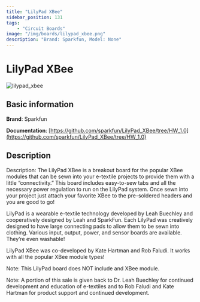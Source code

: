 ```yaml
---
title: "LilyPad XBee"
sidebar_position: 131
tags:
    - "Circuit Boards"
image: "/img/boards/lilypad_xbee.png"
description: "Brand: Sparkfun, Model: None"
---
```

# LilyPad XBee

![lilypad_xbee](/img/boards/lilypad_xbee.png)

## Basic information

**Brand**: Sparkfun

**Documentation**: [https://github.com/sparkfun/LilyPad_XBee/tree/HW_1.0](https://github.com/sparkfun/LilyPad_XBee/tree/HW_1.0)

## Description

Description: The LilyPad XBee is a breakout board for the popular XBee modules that can be sewn into your e\-textile projects to provide them with a little “connectivity\.” This board includes easy\-to\-sew tabs and all the necessary power regulation to run on the LilyPad system\. Once sewn into your project just attach your favorite XBee to the pre\-soldered headers and you are good to go\!



LilyPad is a wearable e\-textile technology developed by Leah Buechley and cooperatively designed by Leah and SparkFun\. Each LilyPad was creatively designed to have large connecting pads to allow them to be sewn into clothing\. Various input, output, power, and sensor boards are available\. They’re even washable\!



LilyPad XBee was co\-developed by Kate Hartman and Rob Faludi\. It works with all the popular XBee module types\!



Note: This LilyPad board does NOT include and XBee module\.



Note: A portion of this sale is given back to Dr\. Leah Buechley for continued development and education of e\-textiles and to Rob Faludi and Kate Hartman for product support and continued development\.

